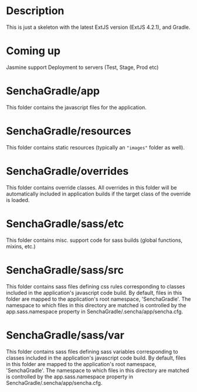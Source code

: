 # Description

This is just a skeleton with the latest ExtJS version (ExtJS 4.2.1), and Gradle.

# Coming up
Jasmine support
Deployment to servers (Test, Stage, Prod etc)



# SenchaGradle/app

This folder contains the javascript files for the application.

# SenchaGradle/resources

This folder contains static resources (typically an `"images"` folder as well).

# SenchaGradle/overrides

This folder contains override classes. All overrides in this folder will be 
automatically included in application builds if the target class of the override
is loaded.

# SenchaGradle/sass/etc

This folder contains misc. support code for sass builds (global functions, 
mixins, etc.)

# SenchaGradle/sass/src

This folder contains sass files defining css rules corresponding to classes
included in the application's javascript code build.  By default, files in this 
folder are mapped to the application's root namespace, 'SenchaGradle'. The
namespace to which files in this directory are matched is controlled by the
app.sass.namespace property in SenchaGradle/.sencha/app/sencha.cfg. 

# SenchaGradle/sass/var

This folder contains sass files defining sass variables corresponding to classes
included in the application's javascript code build.  By default, files in this 
folder are mapped to the application's root namespace, 'SenchaGradle'. The
namespace to which files in this directory are matched is controlled by the
app.sass.namespace property in SenchaGradle/.sencha/app/sencha.cfg. 
